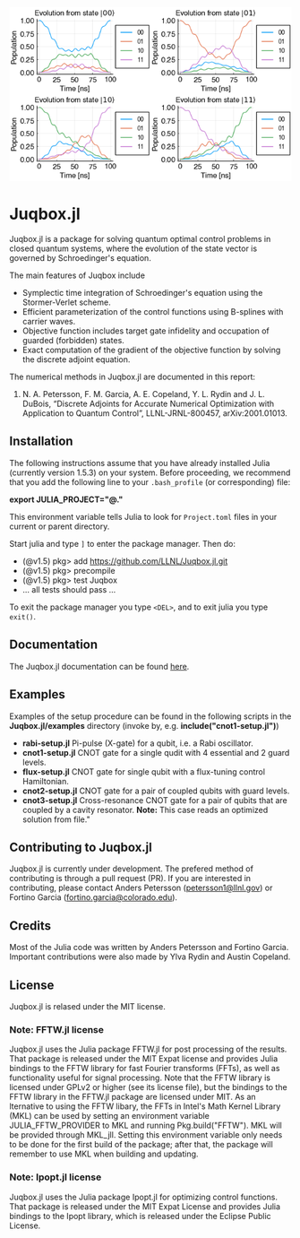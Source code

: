 ![Control functions](examples/cnot2-pop.png)

# Juqbox.jl

Juqbox.jl is a package for solving quantum optimal control problems in closed quantum systems, where the evolution of the state vector is governed by Schroedinger's equation.

The main features of Juqbox include
- Symplectic time integration of Schroedinger's equation using the Stormer-Verlet scheme.
- Efficient parameterization of the control functions using B-splines with carrier waves.
- Objective function includes target gate infidelity and occupation of guarded (forbidden) states.
- Exact computation of the gradient of the objective function by solving the discrete adjoint equation.

The numerical methods in Juqbox.jl are documented in this report:
1. N. A. Petersson, F. M. Garcia, A. E. Copeland, Y. L. Rydin and J. L. DuBois, “Discrete Adjoints for Accurate Numerical Optimization with Application to Quantum Control”, LLNL-JRNL-800457, arXiv:2001.01013.

## Installation

The following instructions assume that you have already installed Julia (currently version 1.5.3) on your system. Before proceeding, we recommend that you add the following line to your `.bash_profile` (or corresponding) file:

**export JULIA_PROJECT="@."**

This environment variable tells Julia to look for `Project.toml` files in your current or parent directory.

Start julia and type `]` to enter the package manager. Then do:
- (@v1.5) pkg> add  https://github.com/LLNL/Juqbox.jl.git
- (@v1.5) pkg> precompile
- (@v1.5) pkg> test Juqbox
- ... all tests should pass ...

To exit the package manager you type `<DEL>`, and to exit julia you type `exit()`.
 
## Documentation

The Juqbox.jl documentation can be found [here](https://software.llnl.gov/Juqbox.jl/).

## Examples

Examples of the setup procedure can be found in the following scripts in the **Juqbox.jl/examples** directory (invoke by, e.g. **include("cnot1-setup.jl")**) 
- **rabi-setup.jl** Pi-pulse (X-gate) for a qubit, i.e. a Rabi oscillator.
- **cnot1-setup.jl** CNOT gate for a single qudit with 4 essential and 2 guard levels. 
- **flux-setup.jl** CNOT gate for single qubit with a flux-tuning control Hamiltonian.
- **cnot2-setup.jl** CNOT gate for a pair of coupled qubits with guard levels.
- **cnot3-setup.jl** Cross-resonance CNOT gate for a pair of qubits that are coupled by a cavity resonator. **Note:** This case reads an optimized solution from file."

## Contributing to Juqbox.jl
Juqbox.jl is currently under development. The prefered method of contributing is through a pull request (PR). If you are interested in contributing, please contact Anders Petersson (petersson1@llnl.gov) or Fortino Garcia (fortino.garcia@colorado.edu).

## Credits
Most of the Julia code was written by Anders Petersson and Fortino Garcia. Important contributions were also made by Ylva Rydin and Austin Copeland. 

## License
Juqbox.jl is relased under the MIT license.

### Note: FFTW.jl license 
Juqbox.jl uses the Julia package FFTW.jl for post processing of the
results. That package is released under the MIT Expat license and provides Julia bindings to the
FFTW library for fast Fourier transforms (FFTs), as well as functionality useful for signal
processing. Note that the FFTW library is licensed under GPLv2 or higher (see its license file), but
the bindings to the FFTW library in the FFTW.jl package are licensed under MIT. As an lternative to
using the FFTW libary, the FFTs in Intel's Math Kernel Library (MKL) can be used by setting an
environment variable JULIA_FFTW_PROVIDER to MKL and running Pkg.build("FFTW"). MKL will be provided
through MKL_jll. Setting this environment variable only needs to be done for the first build of the
package; after that, the package will remember to use MKL when building and updating.

### Note: Ipopt.jl license 
Juqbox.jl uses the Julia package Ipopt.jl for optimizing control
functions. That package is released under the MIT Expat License and provides Julia bindings to the
Ipopt library, which is released under the Eclipse Public License.





